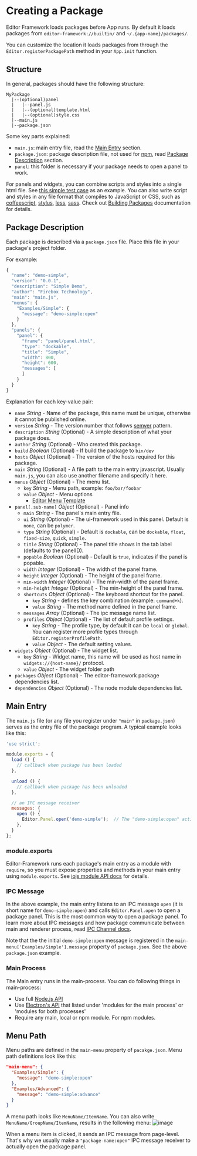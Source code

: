 # Creating a Package

Editor Framework loads packages before App runs. By default it loads packages from `editor-framework://builtin/` and `~/.{app-name}/packages/`.

You can customize the location it loads packages from through the `Editor.registerPackagePath` method in your `App.init` function.

## Structure

In general, packages should have the following structure:

```plain
MyPackage
  |--(optional)panel
  |   |--panel.js
  |   |--(optional)template.html
  |   |--(optional)style.css
  |--main.js
  |--package.json
```

Some key parts explained:

- `main.js`: main entry file, read the [Main Entry](#main-entry) section.
- `package.json`: package description file, not used for [npm](https://www.npmjs.com/), read [Package Description](#package-description) section.
- `panel`: this folder is necessary if your package needs to open a panel to work.

For panels and widgets, you can combine scripts and styles into a single html file. See [this simple test case](/test/fixtures/packages/simple/panel/panel.js) as an example. You can also write script and styles in any file format that compiles to JavaScript or CSS, such as [coffeescript](http://coffeescript.org/), [stylus](https://learnboost.github.io/stylus/), [less](http://lesscss.org/), [sass](http://sass-lang.com/). Check out [Building Packages](load-and-build-packages.md) documentation for details.

## Package Description

Each package is described via a `package.json` file. Place this file in your package's project folder.

For example:

```js
{
  "name": "demo-simple",
  "version": "0.0.1",
  "description": "Simple Demo",
  "author": "Firebox Technology",
  "main": "main.js",
  "menus": {
    "Examples/Simple": {
      "message": "demo-simple:open"
    }
  },
  "panels": {
    "panel": {
      "frame": "panel/panel.html",
      "type": "dockable",
      "title": "Simple",
      "width": 800,
      "height": 600,
      "messages": [
      ]
    }
  }
}
```

Explanation for each key-value pair:

  - `name` *String* - Name of the package, this name must be unique, otherwise it cannot be published online.
  - `version` *String* - The version number that follows [semver](http://semver.org/) pattern.
  - `description` *String* (Optional) - A simple description of what your package does.
  - `author` *String* (Optional) - Who created this package.
  - `build` *Boolean* (Optional) - If build the package to `bin/dev`
  - `hosts` *Object* (Optional) - The version of the hosts required for this package.
  - `main` *String* (Optional) - A file path to the main entry javascript. Usually `main.js`, you can also use another filename and specify it here.
  - `menus` *Object* (Optional) - The menu list.
    - `key` *String* - Menu path, example: `foo/bar/foobar`
    - `value` *Object* - Menu options
      - [Editor Menu Template](https://github.com/cocos-creator/editor-framework/blob/master/docs/api/core/menu.md)
  - `panel[.sub-name]` *Object* (Optional) - Panel info
    - `main` *String* - The panel's main entry file.
    - `ui` *String* (Optional) - The ui-framework used in this panel. Default is `none`, can be `polymer`.
    - `type` *String* (Optional) - Default is `dockable`, can be `dockable`, `float`, `fixed-size`, `quick`, `simple`.
    - `title` *String* (Optional) - The panel title shows in the tab label (defaults to the panelID).
    - `popable` *Boolean* (Optional) - Default is `true`, indicates if the panel is popable.
    - `width` *Integer* (Optional) - The width of the panel frame.
    - `height` *Integer* (Optional) - The height of the panel frame.
    - `min-width` *Integer* (Optional) - The min-width of the panel frame.
    - `min-height` *Integer* (Optional) - The min-height of the panel frame.
    - `shortcuts` *Object* (Optional) - The keyboard shortcut for the panel.
      - `key` *String* - defines the key combination (example: `command+k`).
      - `value` *String* - The method name defined in the panel frame.
    - `messages` *Array* (Optional) - The ipc message name list.
    - `profiles` *Object* (Optional) - The list of default profile settings.
      - `key` *String* - The profile type, by default it can be `local` or `global`. You can register more profile types through `Editor.registerProfilePath`.
      - `value` *Object* - The default setting values.
  - `widgets` *Object* (Optional) - The widget list.
    - `key` *String* - Widget name, this name will be used as host name in `widgets://{host-name}/` protocol.
    - `value` *Object* - The widget folder path
  - `packages` *Object* (Optional) - The editor-framework package dependencies list.
  - `dependencies` *Object* (Optional) - The node module dependencies list.

## Main Entry

The `main.js` file (or any file you register under `"main"` in `package.json`) serves as the entry file of the package program. A typical example looks like this:

```js
'use strict';

module.exports = {
  load () {
    // callback when package has been loaded
  },

  unload () {
    // callback when package has been unloaded
  },

  // an IPC message receiver
  messages: {
    open () {
      Editor.Panel.open('demo-simple');  // The "demo-simple:open" action will open this package via `Editor.Panel.open`
    },
  }
};
```

### module.exports

Editor-Framework runs each package's main entry as a module with `require`, so you must expose properties and methods in your main entry using `module.exports`. See [iojs module API docs](https://iojs.org/api/modules.html#modules_module_exports) for details.

### IPC Message

In the above example, the main entry listens to an IPC message `open` (it is short name for `demo-simple:open`) and calls `Editor.Panel.open` to open a package panel. This is the most common way to open a package panel. To learn more about IPC messages and how package communicate between main and renderer process, read [IPC Channel docs](ipc-channel.md).

Note that the the initial `demo-simple:open` message is registered in the `main-menu['Examples/Simple'].message` property of `package.json`. See the above `package.json` example.

### Main Process

The Main entry runs in the main-process. You can do following things in main-process:

- Use full [Node.js API](https://nodejs.org/api/)
- Use [Electron's API](https://github.com/atom/electron/tree/master/docs#api-references) that listed under 'modules for the main process' or 'modules for both processes'
- Require any main, local or npm module. For npm modules.

## Menu Path

Menu paths are defined in the `main-menu` property of `pacakge.json`. Menu path definitions look like this:

```json
"main-menu": {
  "Examples/Simple": {
    "message": "demo-simple:open"
  },
  "Examples/Advanced": {
    "message": "demo-simple:advance"
  }
}
```

A menu path looks like `MenuName/ItemName`. You can also write `MenuName/GroupName/ItemName`, results in the following menu:
![image](https://cloud.githubusercontent.com/assets/344547/8249697/89da532e-169f-11e5-9f69-d49731ea0ca6.png)

When a menu item is clicked, it sends an IPC message from page-level. That's why we usually make a `"package-name:open"` IPC message receiver to actually open the package panel.
